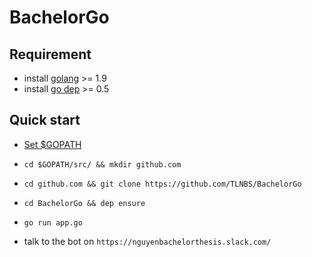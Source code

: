 # BachelorGo

## Requirement

- install [golang](https://golang.org/) >= 1.9
- install [go dep](https://github.com/golang/dep) >= 0.5

## Quick start
- [Set $GOPATH](https://github.com/golang/go/wiki/SettingGOPATH)
- `cd $GOPATH/src/ && mkdir github.com`

- `cd github.com && git clone https://github.com/TLNBS/BachelorGo`

- `cd BachelorGo && dep ensure`

- `go run app.go`

- talk to the bot on `https://nguyenbachelorthesis.slack.com/` 